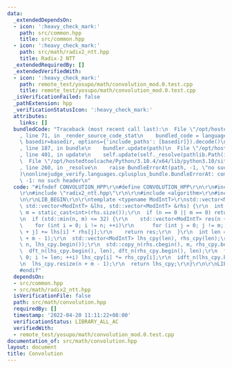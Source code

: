 ```yaml
---
data:
  _extendedDependsOn:
  - icon: ':heavy_check_mark:'
    path: src/common.hpp
    title: src/common.hpp
  - icon: ':heavy_check_mark:'
    path: src/math/radix2_ntt.hpp
    title: Radix-2 NTT
  _extendedRequiredBy: []
  _extendedVerifiedWith:
  - icon: ':heavy_check_mark:'
    path: remote_test/yosupo/math/convolution_mod.0.test.cpp
    title: remote_test/yosupo/math/convolution_mod.0.test.cpp
  _isVerificationFailed: false
  _pathExtension: hpp
  _verificationStatusIcon: ':heavy_check_mark:'
  attributes:
    links: []
  bundledCode: "Traceback (most recent call last):\n  File \"/opt/hostedtoolcache/Python/3.10.4/x64/lib/python3.10/site-packages/onlinejudge_verify/documentation/build.py\"\
    , line 71, in _render_source_code_stat\n    bundled_code = language.bundle(stat.path,\
    \ basedir=basedir, options={'include_paths': [basedir]}).decode()\n  File \"/opt/hostedtoolcache/Python/3.10.4/x64/lib/python3.10/site-packages/onlinejudge_verify/languages/cplusplus.py\"\
    , line 187, in bundle\n    bundler.update(path)\n  File \"/opt/hostedtoolcache/Python/3.10.4/x64/lib/python3.10/site-packages/onlinejudge_verify/languages/cplusplus_bundle.py\"\
    , line 401, in update\n    self.update(self._resolve(pathlib.Path(included), included_from=path))\n\
    \  File \"/opt/hostedtoolcache/Python/3.10.4/x64/lib/python3.10/site-packages/onlinejudge_verify/languages/cplusplus_bundle.py\"\
    , line 260, in _resolve\n    raise BundleErrorAt(path, -1, \"no such header\"\
    )\nonlinejudge_verify.languages.cplusplus_bundle.BundleErrorAt: common.hpp: line\
    \ -1: no such header\n"
  code: "#ifndef CONVOLUTION_HPP\r\n#define CONVOLUTION_HPP\r\n\r\n#include \"common.hpp\"\
    \r\n#include \"radix2_ntt.hpp\"\r\n\r\n#include <algorithm>\r\n#include <vector>\r\
    \n\r\nLIB_BEGIN\r\n\r\ntemplate <typename ModIntT>\r\nstd::vector<ModIntT> convolution(const\
    \ std::vector<ModIntT> &lhs, std::vector<ModIntT> &rhs) {\r\n  int n = static_cast<int>(lhs.size()),\
    \ m = static_cast<int>(rhs.size());\r\n  if (n == 0 || m == 0) return std::vector<ModIntT>{};\r\
    \n  if (std::min(n, m) <= 32) {\r\n    std::vector<ModIntT> res(n + m - 1);\r\n\
    \    for (int i = 0; i != n; ++i)\r\n      for (int j = 0; j != m; ++j) res[i\
    \ + j] += lhs[i] * rhs[j];\r\n    return res;\r\n  }\r\n  int len = ntt_len(n\
    \ + m - 1);\r\n  std::vector<ModIntT> lhs_cpy(len), rhs_cpy(len);\r\n  std::copy_n(lhs.cbegin(),\
    \ n, lhs_cpy.begin());\r\n  std::copy_n(rhs.cbegin(), m, rhs_cpy.begin());\r\n\
    \  dft_n(lhs_cpy.begin(), len), dft_n(rhs_cpy.begin(), len);\r\n  for (int i =\
    \ 0; i != len; ++i) lhs_cpy[i] *= rhs_cpy[i];\r\n  idft_n(lhs_cpy.begin(), len);\r\
    \n  lhs_cpy.resize(n + m - 1);\r\n  return lhs_cpy;\r\n}\r\n\r\nLIB_END\r\n\r\n\
    #endif"
  dependsOn:
  - src/common.hpp
  - src/math/radix2_ntt.hpp
  isVerificationFile: false
  path: src/math/convolution.hpp
  requiredBy: []
  timestamp: '2022-04-20 11:11:22+08:00'
  verificationStatus: LIBRARY_ALL_AC
  verifiedWith:
  - remote_test/yosupo/math/convolution_mod.0.test.cpp
documentation_of: src/math/convolution.hpp
layout: document
title: Convolution
---
```

